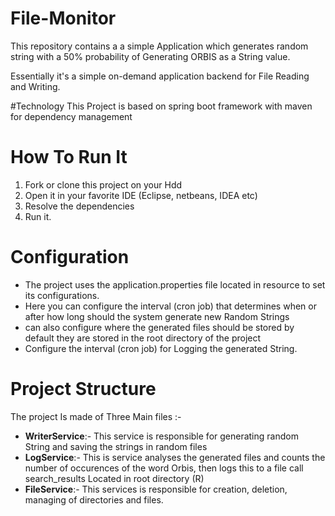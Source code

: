 # File-Monitor
This repository contains a a simple Application which generates random string with a 50% probability of Generating ORBIS as a String value.

Essentially it's a simple on-demand application backend for File Reading and Writing.

#Technology
This Project is based on spring boot framework with maven for dependency management

# How To Run It
1. Fork or clone this project on your Hdd
2. Open it in your favorite IDE (Eclipse, netbeans, IDEA etc)
3. Resolve the dependencies
4. Run it.

# Configuration
- The project uses the application.properties file located in resource to set its configurations.
- Here you can configure the interval (cron job) that determines when or after how long should the system generate new Random Strings
- can also configure where the generated files should be stored by default they are stored in the root directory of the project
- Configure the interval (cron job) for Logging the generated String.

# Project Structure
The project Is made of Three Main files :-
 - <b>WriterService</b>:- This service is responsible for generating random String and saving the strings in random files
 - <b>LogService</b>:- This is service analyses the generated files and counts the number of occurences of the word Orbis, then logs this to a file call search_results Located in root
   directory (R)
 - <b>FileService</b>:- This services is responsible for creation, deletion, managing of directories and files.

